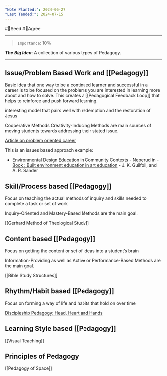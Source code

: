 ```yaml
---
"Note Planted:": 2024-06-27
"Last Tended:": 2024-07-15
---
```

#🌱Seed  #🙂Agree
****
 >`Importance`: 10%
 
***The Big Idea***: A collection of various types of Pedagogy.

* * *
## Issue/Problem Based Work and [[Pedagogy]]

Basic idea that one way to be a continued learner and successful in a career is to be focused on the problems you are interested in learning more about and how to solve. This creates a [[Pedagogical Feedback Loop]] that helps to reinforce and push forward learning. 

interesting model that pairs well with redemption and the restoration of Jesus

Cooperative Methods Creativity-Inducing Methods are main sources of moving students towards addressing their stated issue.

[Article on problem oriented career](https://danielmiessler.com/p/plan-career-around-problems)

This is an issues based approach example: 
- Environmental Design Education in Community Contexts - Neperud in - [Book : Built environment education in art education](https://archive.org/details/isbn_1890160059) - J. K. Guilfoil, and A. R. Sander 

## Skill/Process based [[Pedagogy]]

Focus on teaching the actual methods of inquiry and skills needed to complete a task or set of work
  
Inquiry-Oriented and Mastery-Based Methods are the main goal.

[[Gerhard Method of Theological Study]]
  

## Content based [[Pedagogy]]

Focus on getting the content or set of ideas into a student’s brain

Information-Providing as well as Active or Performance-Based Methods are the main goal.

[[Bible Study Structures]]

## Rhythm/Habit based [[Pedagogy]] 

Focus on forming a way of life and habits that hold on over time

[Discipleship Pedagogy: Head, Heart and Hands ](https://drive.google.com/file/d/1GCuBWGA3SCKOnnqtHS9nNbmVjHy4z1T3/view?usp=drivesdk)
  
## Learning Style based [[Pedagogy]]

[[Visual Teaching]]

## Principles of Pedagogy 
 [[Pedagogy of Space]] 